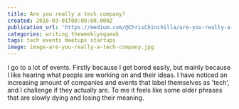 ```yaml
---
title: Are you really a tech company?
created: 2016-03-01T00:00:00.000Z
publication_url: 'https://medium.com/@ChrisChinchilla/are-you-really-a-tech-company-63e7b4ed54d4#.x547tw4zr'
categories: writing theweeklysqueak
tags: tech events meetups startups
image: image-are-you-really-a-tech-company.jpg
---
```


I go to a lot of events. Firstly because I get bored easily, but mainly because I like hearing what people are working on and their ideas. I have noticed an increasing amount of companies and events that label themselves as 'tech', and I challenge if they actually are. To me it feels like some older phrases that are slowly dying and losing their meaning.
